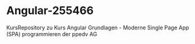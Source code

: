 # Angular-255466
KursRepository zu Kurs Angular Grundlagen - Moderne Single Page App (SPA) programmieren  der ppedv AG

